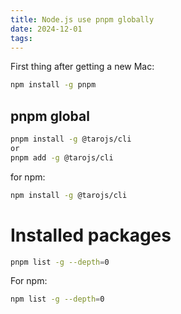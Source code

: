 ```yaml
---
title: Node.js use pnpm globally
date: 2024-12-01
tags:
---
```


First thing after getting a new Mac:

```bash
npm install -g pnpm
```

## pnpm global

```bash
pnpm install -g @tarojs/cli
or
pnpm add -g @tarojs/cli
```

for npm:

```bash
npm install -g @tarojs/cli
```

# Installed packages

```bash
pnpm list -g --depth=0
```

For npm:

```bash
npm list -g --depth=0
```
